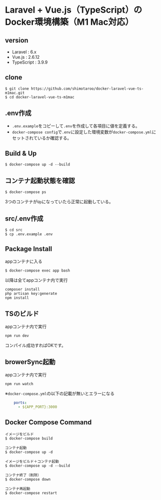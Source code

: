 # Laravel + Vue.js（TypeScript）のDocker環境構築（M1 Mac対応）

## version

- Laravel : 6.x
- Vue.js : 2.6.12
- TypeScript : 3.9.9

## clone

```
$ git clone https://github.com/shimotaroo/docker-laravel-vue-ts-m1mac.git
$ cd docker-laravel-vue-ts-m1mac
```
## .env作成

- `.env.example`をコピーして`.env`を作成して各項目に値を定義する。
- `docker-compose config`で`.env`に設定した環境変数が`docker-compose.yml`にセットされているか確認する。

## Build & Up

```
$ docker-compose up -d --build
```

## コンテナ起動状態を確認

```
$ docker-compose ps
```

3つのコンテナが`Up`になっていたら正常に起動している。

## src/.env作成

```
$ cd src
$ cp .env.example .env
```

## Package Install

appコンテナに入る

```
$ docker-compose exec app bash
```

以降は全てappコンテナ内で実行

```
composer install
php artisan key:generate
npm install
```

## TSのビルド

appコンテナ内で実行

```
npm run dev
```
コンパイル成功すればOKです。


## browerSync起動

appコンテナ内で実行

```
npm run watch
```

※`docker-compose.yml`の以下の記載が無いとエラーになる

```yml
    ports:
      - ${APP_PORT}:3000

```

## Docker Compose Command

```
イメージをビルド
$ docker-compose build

コンテナ起動
$ docker-compose up -d

イメージをビルド＋コンテナ起動
$ docker-compose up -d --build

コンテナ終了（削除）
$ docker-compose down

コンテナ再起動
$ docker-compose restart
```